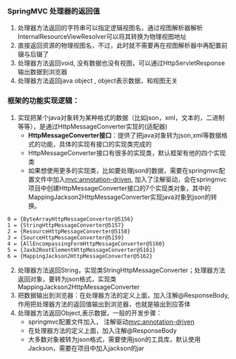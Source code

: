 ### SpringMVC 处理器的返回值
1. 处理器方法返回的字符串可以指定逻辑视图名，通过视图解析器解析InternalResourceViewResolver可以将其转换为物理视图地址
2. 直接返回资源的物理视图名，不过，此时就不需要再在视图解析器中再配置前辍与后辍了
3. 处理器方法返回void, 没有数据也没有视图，可以通过HttpServletResponse输出数据到浏览器
4. 处理器方法返回java object , object表示数据，和视图无关
### 框架的功能实现逻辑：
1. 实现把某个java对象转为某种格式的数据（比如json，xml，文本的，二进制等等），是通过HttpMessageConverter实现的(适配器)
   * **HttpMessageConverter接口**：提供了把java对象转为json,xml等数据格式的功能，具体的实现有接口的实现类完成的
   * HttpMessageConverter接口有很多的实现类，默认框架有他的四个实现类
   * 如果想使用更多的实现类，比如要处理json的数据，需要在springmvc配置文件中加入<mvc:annotation-driven>, 加入了注解驱动，会在springmvc项目中创建HttpMessageConverter接口的7个实现类对象，其中的MappingJackson2HttpMessageConverter实现java对象到json的转换。
```
0 = {ByteArrayHttpMessageConverter@5156} 
1 = {StringHttpMessageConverter@5157} 
2 = {ResourceHttpMessageConverter@5158} 
3 = {SourceHttpMessageConverter@5159} 
4 = {AllEncompassingFormHttpMessageConverter@5160} 
5 = {Jaxb2RootElementHttpMessageConverter@5161} 
6 = {MappingJackson2HttpMessageConverter@5162} 
```   
2. 处理器方法返回String，实现类StringHttpMessageConverter；处理器方法返回对象，要转为json格式，实现类MappingJackson2HttpMessageConverter
3. 把数据输出到浏览器：在处理器方法的定义上面，加入注解@ResponseBody, 作用把处理器方法的返回值输出到浏览器，也就是输出到应答体
4. 处理器方法返回Object,表示数据，一般的开发步骤：
   * springmvc配置文件加入， 注解驱动<mvc:annotation-driven>
   * 在处理器方法的定义上面，加入注解@ResponseBody
   * 大多数对象被转为json格式，需要使用json的工具库，默认使用Jackson，需要在项目中加入jackson的jar